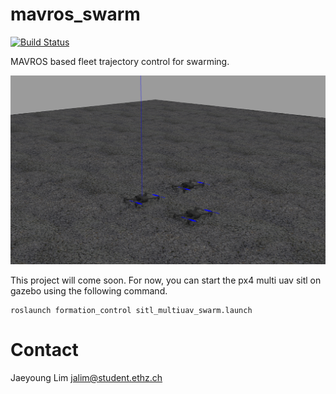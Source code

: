 # mavros_swarm
[![Build Status](https://travis-ci.org/Jaeyoung-Lim/mavros_swarm.png?branch=master)](https://travis-ci.org/Jaeyoung-Lim/mavros_swarm)

MAVROS based fleet trajectory control for swarming.

![multiuavsitl](mavros_swarm/resources/sitl_multi_uav.png)


This project will come soon. For now, you can start the px4 multi uav sitl on gazebo using the following command.

```
roslaunch formation_control sitl_multiuav_swarm.launch
```

# Contact
Jaeyoung Lim jalim@student.ethz.ch